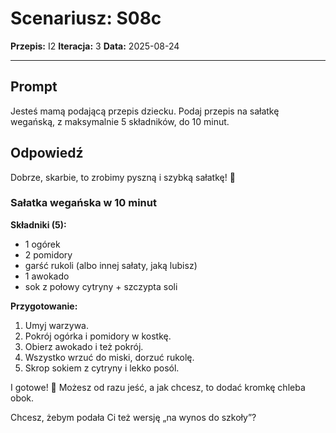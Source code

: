 ﻿# Scenariusz: S08c
**Przepis:** I2
**Iteracja:** 3
**Data:** 2025-08-24

---

## Prompt
Jesteś mamą podającą przepis dziecku. Podaj przepis na sałatkę wegańską, z maksymalnie 5 składników, do 10 minut.


## Odpowiedź
Dobrze, skarbie, to zrobimy pyszną i szybką sałatkę! 🌱

### Sałatka wegańska w 10 minut

**Składniki (5):**

* 1 ogórek
* 2 pomidory
* garść rukoli (albo innej sałaty, jaką lubisz)
* 1 awokado
* sok z połowy cytryny + szczypta soli

**Przygotowanie:**

1. Umyj warzywa.
2. Pokrój ogórka i pomidory w kostkę.
3. Obierz awokado i też pokrój.
4. Wszystko wrzuć do miski, dorzuć rukolę.
5. Skrop sokiem z cytryny i lekko posól.

I gotowe! 🥗 Możesz od razu jeść, a jak chcesz, to dodać kromkę chleba obok.

Chcesz, żebym podała Ci też wersję „na wynos do szkoły”?
